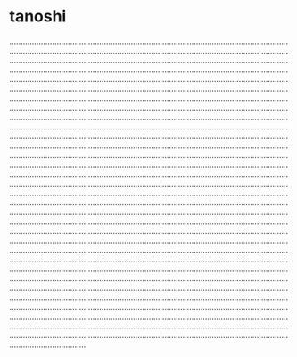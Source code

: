 # tanoshi
..................................................................................................................................................................................................................................................................................................................................................................................................................................................................................................................................................................................................................................................................................................................................................................................................................................................................................................................................................................................................................................................................................................................................................................................................................................................................................................................................................................................................................................................................................................................................................................................................................................................................................................................................................................................................................................................................................................................................................................................................................................................................................................................................................................................................................................................................................................................................................................................................................................................................................................................................................................................................................................................................................................................................................................................................................................................................................................................................................................................................................................................................................................................................................................................................................................................................................................................................................................................................................................................................................................................................................................................................................................................................................................................................................................................................................................................................................................................................................................................................................................................................................................................................................................
